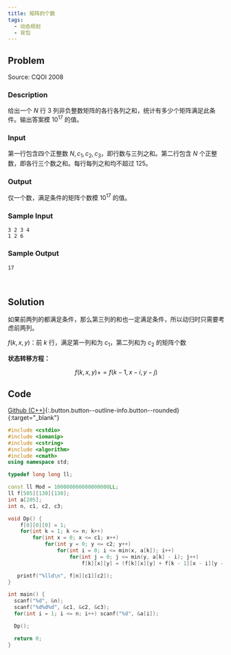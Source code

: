 ```yaml
---
title: 矩阵的个数
tags:
  - 动态规划
  - 背包
---
```



## Problem

Source: CQOI 2008


### Description

给出一个 $N$ 行 $3$ 列非负整数矩阵的各行各列之和，统计有多少个矩阵满足此条件。输出答案模 $10^{17}$ 的值。


### Input

第一行包含四个正整数 $N, c_1, c_2, c_3$，即行数与三列之和。第二行包含 $N$ 个正整数，即各行三个数之和。每行每列之和均不超过 125。


### Output

仅一个数，满足条件的矩阵个数模 $10^{17}$ 的值。


### Sample Input

```
3 2 3 4
1 2 6
```


### Sample Output

```
17
```


&nbsp;

## Solution

如果前两列的都满足条件，那么第三列的和也一定满足条件，所以动归时只需要考虑前两列。

$f(k,x,y)$：前 $k$ 行，满足第一列和为 $c_1$，第二列和为 $c_2$ 的矩阵个数

**状态转移方程：**

$$
f(k,x,y) += f(k-1,x-i,y-j)
$$


## Code

[Github (C++)](https://github.com/Renovamen/OI-ACM/blob/master/code/动态规划/背包问题/CQOI2008-矩阵的个数.cpp){:.button.button--outline-info.button--rounded}{:target="_blank"}

```c++
#include <cstdio>
#include <iomanip>
#include <cstring>
#include <algorithm>
#include <cmath>
using namespace std;

typedef long long ll;

const ll Mod = 100000000000000000LL;
ll f[505][130][130];
int a[205];
int n, c1, c2, c3;

void Dp() {
    f[0][0][0] = 1;
    for(int k = 1; k <= n; k++)
        for(int x = 0; x <= c1; x++)
            for(int y = 0; y <= c2; y++)
                for(int i = 0; i <= min(x, a[k]); i++)
                    for(int j = 0; j <= min(y, a[k] - i); j++)
                        f[k][x][y] = (f[k][x][y] + f[k - 1][x - i][y - j]) % Mod;

   printf("%lld\n", f[n][c1][c2]);
}

int main() {
  scanf("%d", &n);
  scanf("%d%d%d", &c1, &c2, &c3);
  for(int i = 1; i <= n; i++) scanf("%d", &a[i]);

  Dp();

  return 0;
}
```
